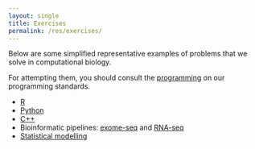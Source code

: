 ```yaml
---
layout: single
title: Exercises
permalink: /res/exercises/
---
```


Below are some simplified representative examples of problems that 
we solve in computational biology.

For attempting them, you should consult the [programming](/res/programming)
on our programming standards.

- [R](https://github.com/djhshih/exercise-r)
- [Python](https://github.com/djhshih/exercise-python)
- [C++](https://github.com/djhshih/exercise-cpp)
- Bioinformatic pipelines: [exome-seq](https://github.com/djhshih/exercise-wes) and [RNA-seq](https://github.com/djhshih/exercise-rna-seq)
- [Statistical modelling](https://github.com/djhshih/exercise-stats)

